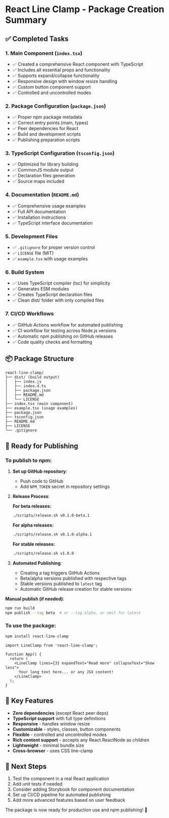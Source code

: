 # React Line Clamp - Package Creation Summary

## ✅ Completed Tasks

### 1. **Main Component** (`index.tsx`)
- ✅ Created a comprehensive React component with TypeScript
- ✅ Includes all essential props and functionality
- ✅ Supports expand/collapse functionality
- ✅ Responsive design with window resize handling
- ✅ Custom button component support
- ✅ Controlled and uncontrolled modes

### 2. **Package Configuration** (`package.json`)
- ✅ Proper npm package metadata
- ✅ Correct entry points (main, types)
- ✅ Peer dependencies for React
- ✅ Build and development scripts
- ✅ Publishing preparation scripts

### 3. **TypeScript Configuration** (`tsconfig.json`)
- ✅ Optimized for library building
- ✅ CommonJS module output
- ✅ Declaration files generation
- ✅ Source maps included

### 4. **Documentation** (`README.md`)
- ✅ Comprehensive usage examples
- ✅ Full API documentation
- ✅ Installation instructions
- ✅ TypeScript interface documentation

### 5. **Development Files**
- ✅ `.gitignore` for proper version control
- ✅ `LICENSE` file (MIT)
- ✅ `example.tsx` with usage examples

### 6. **Build System**
- ✅ Uses TypeScript compiler (tsc) for simplicity
- ✅ Generates ESM modules
- ✅ Creates TypeScript declaration files
- ✅ Clean dist/ folder with only compiled files

### 7. **CI/CD Workflows**
- ✅ GitHub Actions workflow for automated publishing
- ✅ CI workflow for testing across Node.js versions
- ✅ Automatic npm publishing on GitHub releases
- ✅ Code quality checks and formatting

## 📦 Package Structure

```
react-line-clamp/
├── dist/ (build output)
│   ├── index.js
│   ├── index.d.ts
│   ├── package.json
│   ├── README.md
│   └── LICENSE
├── index.tsx (main component)
├── example.tsx (usage examples)
├── package.json
├── tsconfig.json
├── README.md
├── LICENSE
└── .gitignore
```

## 🚀 Ready for Publishing

### To publish to npm:

1. **Set up GitHub repository**:
   - Push code to GitHub
   - Add `NPM_TOKEN` secret in repository settings

2. **Release Process**:

   **For beta releases:**
   ```bash
   ./scripts/release.sh v0.1.0-beta.1
   ```

   **For alpha releases:**
   ```bash
   ./scripts/release.sh v0.1.0-alpha.1
   ```

   **For stable releases:**
   ```bash
   ./scripts/release.sh v1.0.0
   ```

3. **Automated Publishing**:
   - Creating a tag triggers GitHub Actions
   - Beta/alpha versions published with respective tags
   - Stable versions published to `latest` tag
   - Automatic GitHub release creation for stable versions

**Manual publish (if needed)**:
```bash
npm run build
npm publish --tag beta  # or --tag alpha, or omit for latest
```

### To use the package:

```bash
npm install react-line-clamp
```

```tsx
import LineClamp from 'react-line-clamp';

function App() {
  return (
    <LineClamp lines={3} expandText="Read more" collapseText="Show less">
      Your long text here... or any JSX content!
    </LineClamp>
  );
}
```

## 🎯 Key Features

- **Zero dependencies** (except React peer deps)
- **TypeScript support** with full type definitions
- **Responsive** - handles window resize
- **Customizable** - styles, classes, button components
- **Flexible** - controlled and uncontrolled modes
- **Rich content support** - accepts any React.ReactNode as children
- **Lightweight** - minimal bundle size
- **Cross-browser** - uses CSS line-clamp

## 📝 Next Steps

1. Test the component in a real React application
2. Add unit tests if needed
3. Consider adding Storybook for component documentation
4. Set up CI/CD pipeline for automated publishing
5. Add more advanced features based on user feedback

The package is now ready for production use and npm publishing! 🎉
